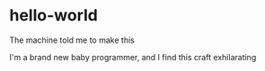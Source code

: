 # hello-world
The machine told me to make this

I'm a brand new baby programmer, and I find this craft exhilarating 
